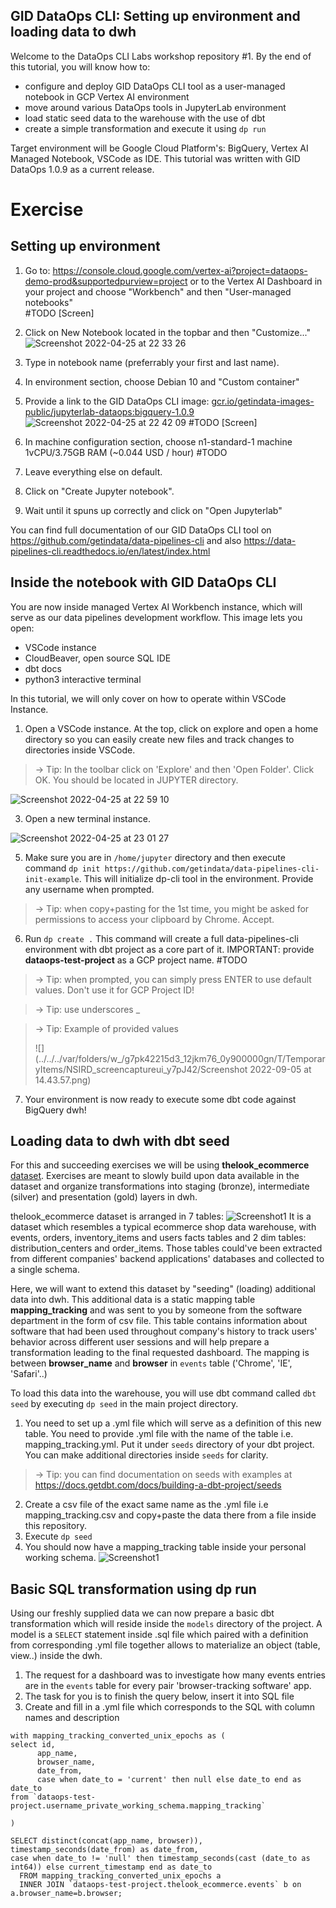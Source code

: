 ## GID DataOps CLI: Setting up environment and loading data to dwh 

Welcome to the DataOps CLI Labs workshop repository #1. By the end of this tutorial, you will know how to:
- configure and deploy GID DataOps CLI tool as a user-managed notebook in GCP Vertex AI environment
- move around various DataOps tools in JupyterLab environment
- load static seed data to the warehouse with the use of dbt
- create a simple transformation and execute it using `dp run`

Target environment will be Google Cloud Platform's: BigQuery, Vertex AI Managed Notebook, VSCode as IDE. This tutorial was written with GID DataOps 1.0.9 as a current release.


# Exercise
## Setting up environment
1. Go to: https://console.cloud.google.com/vertex-ai?project=dataops-demo-prod&supportedpurview=project or to the Vertex AI Dashboard in your project and choose "Workbench" and then "User-managed notebooks"  
#TODO [Screen]

2. Click on New Notebook located in the topbar and then "Customize..."
   ![Screenshot 2022-04-25 at 22 33 26](https://user-images.githubusercontent.com/77925576/165170160-a08af36a-d022-4c5d-b5cd-a181576a6f76.png)

3. Type in notebook name (preferrably your first and last name).
4. In environment section, choose Debian 10 and "Custom container"
5. Provide a link to the GID DataOps CLI image: [gcr.io/getindata-images-public/jupyterlab-dataops:bigquery-1.0.9](gcr.io/getindata-images-public/jupyterlab-dataops:bigquery-1.0.9)
   ![Screenshot 2022-04-25 at 22 42 09](https://user-images.githubusercontent.com/77925576/165171403-93633875-3f5c-429c-a40a-014a863cd10d.png)
   #TODO [Screen]
6. In machine configuration section, choose n1-standard-1 machine 1vCPU/3.75GB RAM (~0.044 USD / hour) #TODO
7. Leave everything else on default. 
8. Click on "Create Jupyter notebook".
9. Wait until it spuns up correctly and click on "Open Jupyterlab"

You can find full documentation of our GID DataOps CLI tool on https://github.com/getindata/data-pipelines-cli and also https://data-pipelines-cli.readthedocs.io/en/latest/index.html

## Inside the notebook with GID DataOps CLI
You are now inside managed Vertex AI Workbench instance, which will serve as our data pipelines development workflow. This image lets you open:
- VSCode instance
- CloudBeaver, open source SQL IDE
- dbt docs
- python3 interactive terminal

In this tutorial, we will only cover on how to operate within VSCode Instance.

1. Open a VSCode instance. At the top, click on explore and open a home directory so you can easily create new files and track changes to directories inside VSCode.

>-> Tip: In the toolbar click on 'Explore' and then 'Open Folder'. Click OK. You should be located in JUPYTER directory.

![Screenshot 2022-04-25 at 22 59 10](https://user-images.githubusercontent.com/77925576/165173963-c2aaa4c9-d68b-4709-8ddf-1e1c63f79fe6.png)

3. Open a new terminal instance.

![Screenshot 2022-04-25 at 23 01 27](https://user-images.githubusercontent.com/77925576/165174292-ed5b1cc0-0516-40ec-89f9-aa6de7de833f.png)

5. Make sure you are in `/home/jupyter` directory and then execute command `dp init https://github.com/getindata/data-pipelines-cli-init-example`. This will initialize dp-cli tool in the environment. Provide any username when prompted.

>-> Tip: when copy+pasting for the 1st time, you might be asked for permissions to access your clipboard by Chrome. Accept.

6. Run `dp create .` This command will create a full data-pipelines-cli environment with dbt project as a core part of it. IMPORTANT: provide __dataops-test-project__ as a GCP project name. #TODO

>-> Tip: when prompted, you can simply press ENTER to use default values. Don't use it for GCP Project ID!

>-> Tip: use underscores _

>-> Tip: Example of provided values
> 
>![](../../../var/folders/w_/g7pk42215d3_12jkm76_0y900000gn/T/TemporaryItems/NSIRD_screencaptureui_y7pJ42/Screenshot 2022-09-05 at 14.43.57.png)


7. Your environment is now ready to execute some dbt code against BigQuery dwh!

## Loading data to dwh with dbt seed

For this and succeeding exercises we will be using **thelook_ecommerce** [dataset](https://console.cloud.google.com/marketplace/product/bigquery-public-data/thelook-ecommerce?project=gid-dataops-labs). Exercises are meant to slowly build upon data available in the dataset
and organize transformations into staging (bronze), intermediate (silver) and presentation (gold) layers in dwh.

thelook_ecommerce dataset is arranged in 7 tables:  ![Screenshot1](https://user-images.githubusercontent.com/77925576/188466518-2e342f7a-6c5b-4c00-b956-bf1cee9093bb.png)
It is a dataset which resembles a typical ecommerce shop data warehouse, with events, orders, inventory_items and users facts tables and 2 dim tables: distribution_centers and order_items.
Those tables could've been extracted from different companies' backend applications' databases and collected to a single schema.  

Here, we will want to extend this dataset by "seeding" (loading) additional data into dwh.
This additional data is a static mapping table **mapping_tracking** and was sent to you by someone from the software department
in the form of csv file. This table contains information about software that had been used throughout company's history to track users' behavior across different user sessions and will help prepare a transformation leading to the
final requested dashboard. The mapping is between **browser_name** and **browser** in `events` table ('Chrome', 'IE', 'Safari'..)

To load this data into the warehouse, you will use dbt command called `dbt seed` by executing `dp seed` in the main project directory.
1. You need to set up a .yml file which will serve as a definition of this new table. You need to provide .yml file with the name of the table i.e. mapping_tracking.yml. Put it under `seeds` directory of your dbt project. You can make additional directories inside `seeds` for clarity.
>-> Tip: you can find documentation on seeds with examples at https://docs.getdbt.com/docs/building-a-dbt-project/seeds
2. Create a csv file of the exact same name as the .yml file i.e mapping_tracking.csv and copy+paste the data there from a file inside this repository.
3. Execute `dp seed`
4. You should now have a mapping_tracking table inside your personal working schema.
![Screenshot1](https://user-images.githubusercontent.com/77925576/188682826-085d84ca-c83c-43aa-9e87-c4ec3ce0e3bb.png)

## Basic SQL transformation using dp run

Using our freshly supplied data we can now prepare a basic dbt transformation which will reside
inside the `models` directory of the project. A model is a `SELECT` statement inside .sql file which paired with a definition
from corresponding .yml file together allows to materialize an object (table, view..) inside the dwh.

1. The request for a dashboard was to investigate how many events entries are in the `events` table for every pair 'browser-tracking software' app.
2. The task for you is to finish the query below, insert it into SQL file
3. Create and fill in a .yml file which corresponds to the SQL with column names and description
````
with mapping_tracking_converted_unix_epochs as (
select id, 
      app_name, 
      browser_name, 
      date_from, 
      case when date_to = 'current' then null else date_to end as date_to 
from `dataops-test-project.username_private_working_schema.mapping_tracking`

)

SELECT distinct(concat(app_name, browser)), 
timestamp_seconds(date_from) as date_from, 
case when date_to != 'null' then timestamp_seconds(cast (date_to as int64)) else current_timestamp end as date_to
  FROM mapping_tracking_converted_unix_epochs a 
  INNER JOIN `dataops-test-project.thelook_ecommerce.events` b on a.browser_name=b.browser;

